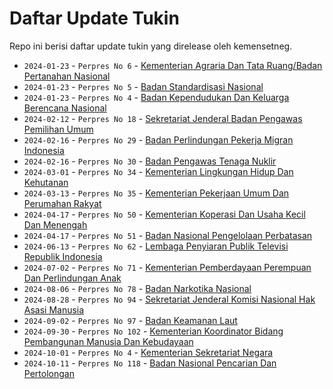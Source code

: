 # Daftar Update Tukin

Repo ini berisi daftar update tukin yang direlease oleh kemensetneg.

- `2024-01-23` - `Perpres No 6` - [Kementerian Agraria Dan Tata Ruang/Badan Pertanahan Nasional](<File/Salinan Perpres Nomor 6 Tahun 2024.pdf>)
- `2024-01-23` - `Perpres No 5` - [Badan Standardisasi Nasional](<File/Salinan Perpres Nomor 5 Tahun 2024.pdf>)
- `2024-01-23` - `Perpres No 4` - [Badan Kependudukan Dan Keluarga Berencana Nasional](<File/Salinan Perpres Nomor 4 Tahun 2024.pdf>)
- `2024-02-12` - `Perpres No 18` - [Sekretariat Jenderal Badan Pengawas Pemilihan Umum](<File/Salinan Perpres Nomor 18 Tahun 2024.pdf>)
- `2024-02-16` - `Perpres No 29` - [Badan Perlindungan Pekerja Migran Indonesia](<File/Salinan Perpres Nomor 29 Tahun 2024.pdf>)
- `2024-02-16` - `Perpres No 30` - [Badan Pengawas Tenaga Nuklir](<File/Salinan Perpres Nomor 30 Tahun 2024.pdf>)
- `2024-03-01` - `Perpres No 34` - [Kementerian Lingkungan Hidup Dan Kehutanan](<File/Salinan Perpres Nomor 34 Tahun 2024.pdf>)
- `2024-03-13` - `Perpres No 35` - [Kementerian Pekerjaan Umum Dan Perumahan Rakyat](<File/Salinan Perpres Nomor 35 Tahun 2024.pdf>)
- `2024-04-17` - `Perpres No 50` - [Kementerian Koperasi Dan Usaha Kecil Dan Menengah](<File/Salinan Perpres Nomor 50 Tahun 2024.pdf>)
- `2024-04-17` - `Perpres No 51` - [Badan Nasional Pengelolaan Perbatasan](<File/Salinan Perpres Nomor 51 Tahun 2024.pdf>)
- `2024-06-13` - `Perpres No 62` - [Lembaga Penyiaran Publik Televisi Republik Indonesia](<File/Salinan Perpres Nomor 62 Tahun 2024.pdf>)
- `2024-07-02` - `Perpres No 71` - [Kementerian Pemberdayaan Perempuan Dan Perlindungan Anak](<File/Salinan Perpres Nomor 71 Tahun 2024.pdf>)
- `2024-08-06` - `Perpres No 78` - [Badan Narkotika Nasional](<File/Salinan Perpres Nomor 78 Tahun 2024.pdf>)
- `2024-08-28` - `Perpres No 94` - [Sekretariat Jenderal Komisi Nasional Hak Asasi Manusia](<File/Salinan Perpres Nomor 94 Tahun 2024.pdf>)
- `2024-09-02` - `Perpres No 97` - [Badan Keamanan Laut](<File/Salinan Perpres Nomor 97 Tahun 2024.pdf>)
- `2024-09-30` - `Perpres No 102` - [Kementerian Koordinator Bidang Pembangunan Manusia Dan Kebudayaan](<File/Salinan Perpres Nomor 102 Tahun 2024.pdf>)
- `2024-10-01` - `Perpres No 4` - [Kementerian Sekretariat Negara](<File/Salinan Permensesneg 4 Tahun 2024.pdf>)
- `2024-10-11` - `Perpres No 118` - [Badan Nasional Pencarian Dan Pertolongan](<File/Salinan Perpres Nomor 118 Tahun 2024.pdf>)

